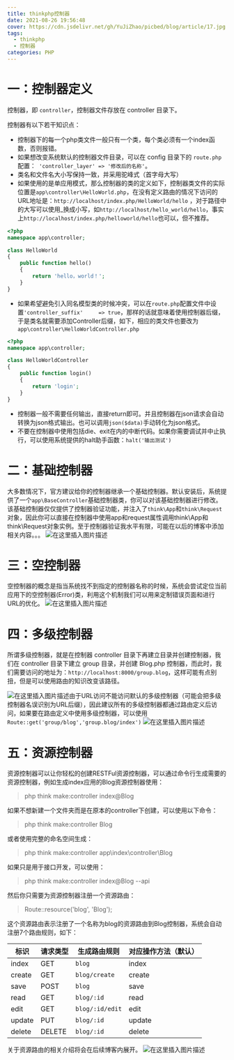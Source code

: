 ```yaml
---
title: thinkphp控制器
date: 2021-08-26 19:56:48
cover: https://cdn.jsdelivr.net/gh/YuJiZhao/picbed/blog/article/17.jpg
tags: 
  - thinkphp
  - 控制器
categories: PHP
---
```

# 一：控制器定义
控制器，即 `controller`，控制器文件存放在 controller 目录下。

控制器有以下若干知识点：
+ 控制器下的每一个php类文件一般只有一个类，每个类必须有一个index函数，否则报错。
+ 如果想改变系统默认的控制器文件目录，可以在 config 目录下的 `route.php` 配置：` 'controller_layer' => '修改后的名称'`。
+ 类名和文件名大小写保持一致，并采用驼峰式（首字母大写）
+ 如果使用的是单应用模式，那么控制器的类的定义如下，控制器类文件的实际位置是`app\controller\HelloWorld.php`，在没有定义路由的情况下访问的URL地址是：`http://localhost/index.php/HelloWorld/hello`
，对于路径中的大写可以使用_换成小写，如`http://localhost/hello_world/hello`，事实上`http://localhost/index.php/helloworld/hello`也可以，但不推荐。

```php
<?php
namespace app\controller;

class HelloWorld 
{
    public function hello()
    {
        return 'hello，world！';
    }
}
```
+ 如果希望避免引入同名模型类的时候冲突，可以在`route.php`配置文件中设置`'controller_suffix'     => true`，那样的话就意味着使用控制器后缀，于是类名就需要添加Controller后缀，如下，相应的类文件也要改为`app\controller\HelloWorldController.php`

```php
<?php
namespace app\controller;

class HelloWorldController
{
    public function login()
    {
        return 'login';
    }
}
```
+ 控制器一般不需要任何输出，直接return即可。并且控制器在json请求会自动转换为json格式输出。也可以调用`json($data)`手动转化为json格式。
+ 不要在控制器中使用包括die、exit在内的中断代码。如果你需要调试并中止执行，可以使用系统提供的halt助手函数：`halt('输出测试')`

# 二：基础控制器
大多数情况下，官方建议给你的控制器继承一个基础控制器。默认安装后，系统提供了一个`app\BaseController`基础控制器类，你可以对该基础控制器进行修改。该基础控制器仅仅提供了控制器验证功能，并注入了`think\App`和`think\Request`对象，因此你可以直接在控制器中使用app和request属性调用think\App和think\Request对象实例。至于控制器验证我水平有限，可能在以后的博客中添加相关内容。。。
![在这里插入图片描述](https://img-blog.csdnimg.cn/4f76b564cc35407f8b829ef067c0bd2c.png?x-oss-process=image/watermark,type_ZHJvaWRzYW5zZmFsbGJhY2s,shadow_50,text_Q1NETiBAZXllcysr,size_20,color_FFFFFF,t_70,g_se,x_16)
# 三：空控制器
空控制器的概念是指当系统找不到指定的控制器名称的时候，系统会尝试定位当前应用下的空控制器(Error)类，利用这个机制我们可以用来定制错误页面和进行URL的优化。
![在这里插入图片描述](https://img-blog.csdnimg.cn/263e3a1f5cde48568780257790107cfb.png?x-oss-process=image/watermark,type_ZHJvaWRzYW5zZmFsbGJhY2s,shadow_50,text_Q1NETiBAZXllcysr,size_20,color_FFFFFF,t_70,g_se,x_16)
# 四：多级控制器
所谓多级控制器，就是在控制器 controller 目录下再建立目录并创建控制器，我们在 controller 目录下建立 group 目录，并创建 Blog.php 控制器，而此时，我们需要访问的地址为：`http://localhost:8000/group.blog`，这样可能有点别扭，但是可以使用路由的知识改变该路径。

![在这里插入图片描述](https://img-blog.csdnimg.cn/b5bcce7f53404ece8d050ccb03262bf1.png?x-oss-process=image/watermark,type_ZHJvaWRzYW5zZmFsbGJhY2s,shadow_50,text_Q1NETiBAZXllcysr,size_20,color_FFFFFF,t_70,g_se,x_16)由于URL访问不能访问默认的多级控制器（可能会把多级控制器名误识别为URL后缀），因此建议所有的多级控制器都通过路由定义后访问，如果要在路由定义中使用多级控制器，可以使用`Route::get('group/blog','group.blog/index')`
![在这里插入图片描述](https://img-blog.csdnimg.cn/27674e8a52a049368533bdbced3938ad.png?x-oss-process=image/watermark,type_ZHJvaWRzYW5zZmFsbGJhY2s,shadow_50,text_Q1NETiBAZXllcysr,size_20,color_FFFFFF,t_70,g_se,x_16)
# 五：资源控制器
资源控制器可以让你轻松的创建RESTFul资源控制器，可以通过命令行生成需要的资源控制器，例如生成index应用的Blog资源控制器使用：

> php think make:controller index@Blog

如果不想新建一个文件夹而是在原本的controller下创建，可以使用以下命令：

> php think make:controller Blog

或者使用完整的命名空间生成：

> php think make:controller app\index\controller\Blog

如果只是用于接口开发，可以使用：

> php think make:controller index@Blog --api

然后你只需要为资源控制器注册一个资源路由：

> Route::resource('blog', 'Blog');

这个资源路由表示注册了一个名称为blog的资源路由到Blog控制器，系统会自动注册7个路由规则，如下：
<table><thead><tr><th>标识</th><th>请求类型</th><th>生成路由规则</th><th>对应操作方法（默认）</th></tr></thead><tbody><tr><td>index</td><td>GET</td><td><code>blog</code></td><td>index</td></tr><tr><td>create</td><td>GET</td><td><code>blog/create</code></td><td>create</td></tr><tr><td>save</td><td>POST</td><td><code>blog</code></td><td>save</td></tr><tr><td>read</td><td>GET</td><td><code>blog/:id</code></td><td>read</td></tr><tr><td>edit</td><td>GET</td><td><code>blog/:id/edit</code></td><td>edit</td></tr><tr><td>update</td><td>PUT</td><td><code>blog/:id</code></td><td>update</td></tr><tr><td>delete</td><td>DELETE</td><td><code>blog/:id</code></td><td>delete</td></tr></tbody></table>

关于资源路由的相关介绍将会在后续博客内展开。
![在这里插入图片描述](https://img-blog.csdnimg.cn/271a9f5dd7c84efe80186955bb5a3d5e.png?x-oss-process=image/watermark,type_ZHJvaWRzYW5zZmFsbGJhY2s,shadow_50,text_Q1NETiBAZXllcysr,size_20,color_FFFFFF,t_70,g_se,x_16)


